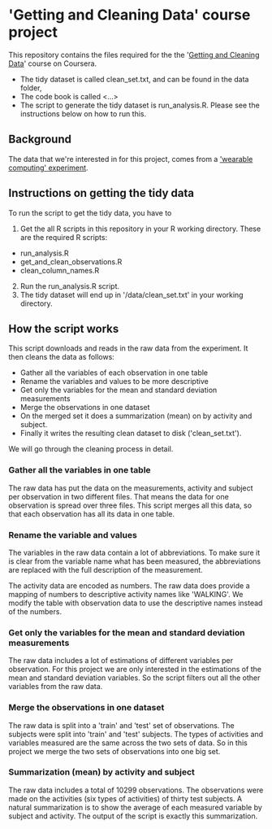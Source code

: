 # 'Getting and Cleaning Data' course project

This repository contains the files required for the the '[Getting and Cleaning Data](https://class.coursera.org/getdata-032/)' course on Coursera.
* The tidy dataset is called clean_set.txt, and can be found in the data folder,
* The code book is called <...>
* The script to generate the tidy dataset is run_analysis.R. Please see the instructions below on how to run this.

## Background
The data that we're interested in for this project, comes from a ['wearable computing' experiment](http://archive.ics.uci.edu/ml/datasets/Human+Activity+Recognition+Using+Smartphones).

## Instructions on getting the tidy data
To run the script to get the tidy data, you have to

1. Get the all R scripts in this repository in your R working directory. These are the required R scripts:
  - run_analysis.R
  - get_and_clean_observations.R
  - clean_column_names.R
2. Run the run_analysis.R script.
3. The tidy dataset will end up in '/data/clean_set.txt' in your working directory.

## How the script works

This script downloads and reads in the raw data from the experiment. It then cleans the data as follows:
- Gather all the variables of each observation in one table
- Rename the variables and values to be more descriptive
- Get only the variables for the mean and standard deviation measurements
- Merge the observations in one dataset
- On the merged set it does a summarization (mean) on by activity and subject. 
- Finally it writes the resulting clean dataset to disk ('clean_set.txt').

We will go through the cleaning process in detail.

### Gather all the variables in one table

The raw data has put the data on the measurements, activity and subject per observation in two different files. That means the data for one observation is spread over three files. This script merges all this data, so that each observation has all its data in one table.

### Rename the variable and values

The variables in the raw data contain a lot of abbreviations. To make sure it is clear from the variable name what has been measured, the abbreviations are replaced with the full description of the measurement. 

The activity data are encoded as numbers. The raw data does provide a mapping of numbers to descriptive activity names like 'WALKING'. We modify the table with observation data to use the descriptive names instead of the numbers.

### Get only the variables for the mean and standard deviation measurements

The raw data includes a lot of estimations of different variables per observation. For this project we are only interested in the estimations of the mean and standard deviation variables. So the script filters out all the other variables from the raw data.

### Merge the observations in one dataset

The raw data is split into a 'train' and 'test' set of observations. The subjects were split into 'train' and 'test' subjects. The types of activities and variables measured are the same across the two sets of data. So in this project we merge the two sets of observations into one big set.

### Summarization (mean) by activity and subject

The raw data includes a total of 10299 observations. The observations were made on the activities (six types of activities) of thirty test subjects. A natural summarization is to show the average of each measured variable by subject and activity. The output of the script is exactly this summarization.
